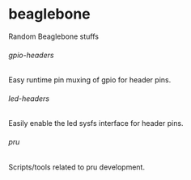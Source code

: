 beaglebone
==========

Random Beaglebone stuffs

###### gpio-headers
Easy runtime pin muxing of gpio for header pins.

###### led-headers
Easily enable the led sysfs interface for header pins.

###### pru
Scripts/tools related to pru development.
